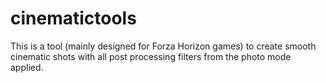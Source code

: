 # cinematictools
This is a tool (mainly designed for Forza Horizon games) to create smooth cinematic shots with all post processing filters from the photo mode applied.
